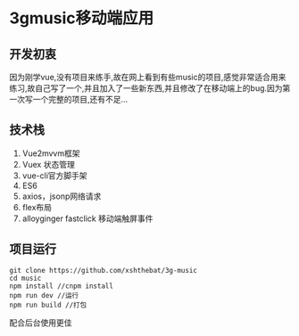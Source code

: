 # 3gmusic移动端应用
## 开发初衷
因为刚学vue,没有项目来练手,故在网上看到有些music的项目,感觉非常适合用来练习,故自己写了一个,并且加入了一些新东西,并且修改了在移动端上的bug.因为第一次写一个完整的项目,还有不足...
## 技术栈
1. Vue2mvvm框架
2. Vuex 状态管理
3. vue-cli官方脚手架
4. ES6
5. axios，jsonp网络请求
6. flex布局
7. alloyginger fastclick 移动端触屏事件
## 项目运行
```
git clone https://github.com/xshthebat/3g-music
cd music
npm install //cnpm install
npm run dev //运行
npm run build //打包
```
配合后台使用更佳
